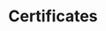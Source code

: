 ---
title: "Certificates"
author_profile: true
layout: category
permalink: /categories/certificates/
taxonomy: certificates
---